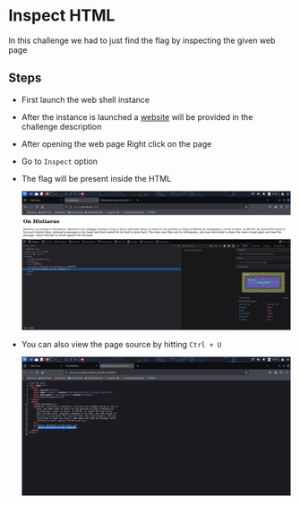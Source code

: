 # Inspect HTML 

In this challenge we had to just find the flag by inspecting the given web page 

## Steps
- First launch the web shell instance
- After the instance is launched a [website](http://saturn.picoctf.net:61528/) will be provided in the challenge description 
- After opening the web page Right click on the page
- Go to `Inspect` option
- The flag will be present inside the HTML 

    ![Alt text](IMAGES/Inspect_HTML(2).png)


- You can also view the page source by hitting `Ctrl + U`


    ![Alt text](IMAGES/Inspect_HTML%20(1).png)
